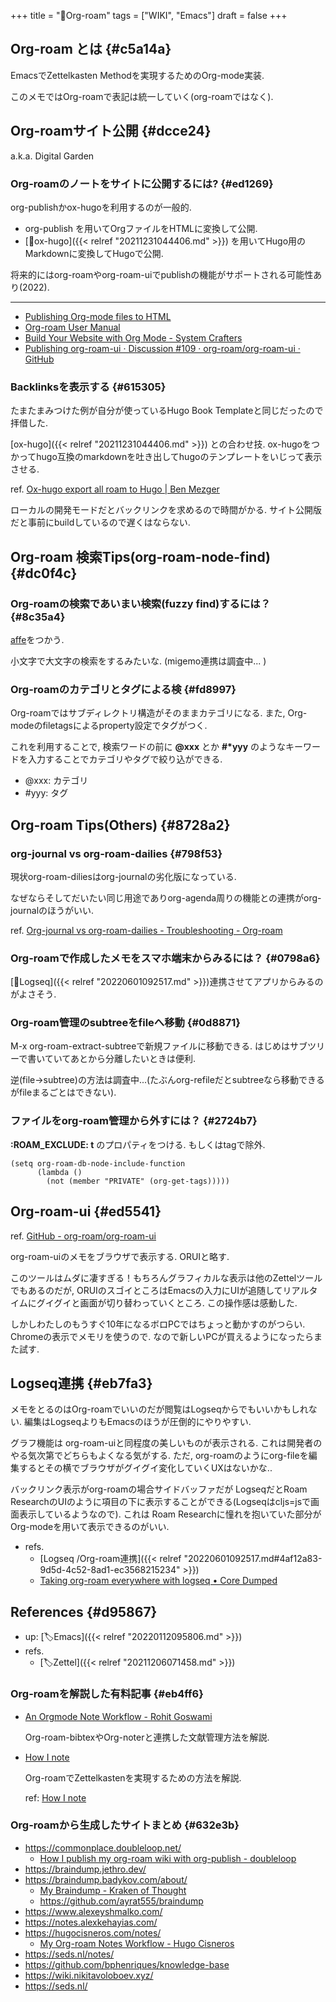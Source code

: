 +++
title = "📝Org-roam"
tags = ["WIKI", "Emacs"]
draft = false
+++

## Org-roam とは {#c5a14a}

EmacsでZettelkasten Methodを実現するためのOrg-mode実装.

このメモではOrg-roamで表記は統一していく(org-roamではなく).


## Org-roamサイト公開 {#dcce24}

a.k.a. Digital Garden


### Org-roamのノートをサイトに公開するには? {#ed1269}

org-publishかox-hugoを利用するのが一般的.

-   org-publish を用いてOrgファイルをHTMLに変換して公開.
-   [📝ox-hugo]({{< relref "20211231044406.md" >}}) を用いてHugo用のMarkdownに変換してHugoで公開.

将来的にはorg-roamやorg-roam-uiでpublishの機能がサポートされる可能性あり(2022).

---

-   [Publishing Org-mode files to HTML](https://orgmode.org/worg/org-tutorials/org-publish-html-tutorial.html)
-   [Org-roam User Manual](https://www.orgroam.com/manual.html#How-do-I-publish-my-notes-with-an-Internet_002dfriendly-graph_003f)
-   [Build Your Website with Org Mode - System Crafters](https://systemcrafters.net/publishing-websites-with-org-mode/building-the-site/#the-final-build-script)
-   [Publishing org-roam-ui · Discussion #109 · org-roam/org-roam-ui · GitHub](https://github.com/org-roam/org-roam-ui/discussions/109)


### Backlinksを表示する {#615305}

たまたまみつけた例が自分が使っているHugo Book Templateと同じだったので拝借した.

[ox-hugo]({{< relref "20211231044406.md" >}}) との合わせ技. ox-hugoをつかってhugo互換のmarkdownを吐き出してhugoのテンプレートをいじって表示させる.

ref. [Ox-hugo export all roam to Hugo | Ben Mezger](https://seds.nl/notes/ox_hugo_export_all_roam_to_hugo/)

ローカルの開発モードだとバックリンクを求めるので時間がかる. サイト公開版だと事前にbuildしているので遅くはならない.


## Org-roam 検索Tips(org-roam-node-find) {#dc0f4c}


### Org-roamの検索であいまい検索(fuzzy find)するには？ {#8c35a4}

[affe](https://github.com/minad/affe)をつかう.

小文字で大文字の検索をするみたいな. (migemo連携は調査中... )


### Org-roamのカテゴリとタグによる検 {#fd8997}

Org-roamではサブディレクトリ構造がそのままカテゴリになる. また, Org-modeのfiletagsによるproperty設定でタグがつく.

これを利用することで, 検索ワードの前に **@xxx** とか **#\*yyy** のようなキーワードを入力することでカテゴリやタグで絞り込ができる.

-   @xxx: カテゴリ
-   \#yyy: タグ


## Org-roam Tips(Others) {#8728a2}


### org-journal vs org-roam-dailies {#798f53}

現状org-roam-diliesはorg-journalの劣化版になっている.

なぜならそしてだいたい同じ用途でありorg-agenda周りの機能との連携がorg-journalのほうがいい.

ref. [Org-journal vs org-roam-dailies - Troubleshooting - Org-roam](https://org-roam.discourse.group/t/org-journal-vs-org-roam-dailies/384)


### Org-roamで作成したメモをスマホ端末からみるには？ {#0798a6}

[📝Logseq]({{< relref "20220601092517.md" >}})連携させてアプリからみるのがよさそう.


### Org-roam管理のsubtreeをfileへ移動 {#0d8871}

M-x org-roam-extract-subtreeで新規ファイルに移動できる. はじめはサブツリーで書いていてあとから分離したいときは便利.

逆(file->subtree)の方法は調査中...(たぶんorg-refileだとsubtreeなら移動できるがfileまるごとはできない).


### ファイルをorg-roam管理から外すには？ {#2724b7}

**:ROAM_EXCLUDE: t** のプロパティをつける. もしくはtagで除外.

```emacs-lisp
(setq org-roam-db-node-include-function
      (lambda ()
        (not (member "PRIVATE" (org-get-tags)))))
```


## Org-roam-ui {#ed5541}

ref. [GitHub - org-roam/org-roam-ui](https://github.com/org-roam/org-roam-ui)

org-roam-uiのメモをブラウザで表示する. ORUIと略す.

このツールはムダに凄すぎる！もちろんグラフィカルな表示は他のZettelツールでもあるのだが, ORUIのスゴイところはEmacsの入力にUIが追随してリアルタイムにグイグイと画面が切り替わっていくところ. この操作感は感動した.

しかしわたしのもうすぐ10年になるボロPCではちょっと動かすのがつらい. Chromeの表示でメモリを使うので. なので新しいPCが買えるようになったらまた試す.


## Logseq連携 {#eb7fa3}

メモをとるのはOrg-roamでいいのだが閲覧はLogseqからでもいいかもしれない. 編集はLogseqよりもEmacsのほうが圧倒的にやりやすい.

グラフ機能は org-roam-uiと同程度の美しいものが表示される. これは開発者のやる気次第でどちらもよくなる気がする. ただ, org-roamのようにorg-fileを編集するとその横でブラウザがグイグイ変化していくUXはないかな..

バックリンク表示がorg-roamの場合サイドバッファだが LogseqだとRoam ResearchのUIのように項目の下に表示することができる(Logseqはcljs=jsで画面表示しているようなので). これは Roam Researchに憧れを抱いていた部分がOrg-modeを用いて表示できるのがいい.

-   refs.
    -   [Logseq /Org-roam連携]({{< relref "20220601092517.md#4af12a83-9d5d-4c52-8ad1-ec3568215234" >}})
    -   [Taking org-roam everywhere with logseq • Core Dumped](https://coredumped.dev/2021/05/26/taking-org-roam-everywhere-with-logseq/)


## References {#d95867}

-   up: [🏷Emacs]({{< relref "20220112095806.md" >}})
-   refs.
    -   [🏷Zettel]({{< relref "20211206071458.md" >}})


### Org-roamを解説した有料記事 {#eb4ff6}

-   [An Orgmode Note Workflow - Rohit Goswami](https://rgoswami.me/posts/org-note-workflow)

    Org-roam-bibtexやOrg-noterと連携した文献管理方法を解説.

-   [How I note](https://www.alexeyshmalko.com/how-i-note/)

    Org-roamでZettelkastenを実現するための方法を解説.

    ref: [How I note](https://www.alexeyshmalko.com/how-i-note/)


### Org-roamから生成したサイトまとめ {#632e3b}

-   <https://commonplace.doubleloop.net/>
    -   [How I publish my org-roam wiki with org-publish - doubleloop](https://doubleloop.net/2020/08/21/how-publish-org-roam-wiki-org-publish/)
-   <https://braindump.jethro.dev/>
-   <https://braindump.badykov.com/about/>
    -   [My Braindump - Kraken of Thought](https://www.badykov.com/common/braindump/)
    -   <https://github.com/ayrat555/braindump>
-   <https://www.alexeyshmalko.com/>
-   <https://notes.alexkehayias.com/>
-   <https://hugocisneros.com/notes/>
    -   [My Org-roam Notes Workflow - Hugo Cisneros](https://hugocisneros.com/blog/my-org-roam-notes-workflow/)
-   <https://seds.nl/notes/>
-   <https://github.com/bphenriques/knowledge-base>
-   <https://wiki.nikitavoloboev.xyz/>
-   <https://seds.nl/>
